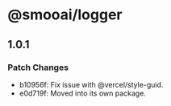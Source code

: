 # @smooai/logger

## 1.0.1

### Patch Changes

-   b10956f: Fix issue with @vercel/style-guid.
-   e0d719f: Moved into its own package.

